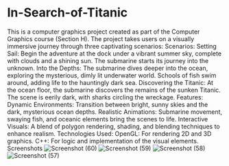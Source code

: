 # In-Search-of-Titanic
This is a computer graphics project created as part of the Computer Graphics course (Section H). The project takes users on a visually immersive journey through three captivating scenarios:
Scenarios:
Setting Sail:
Begin the adventure at the dock under a vibrant summer sky, complete with clouds and a shining sun. The submarine starts its journey into the unknown.
Into the Depths:
The submarine dives deeper into the ocean, exploring the mysterious, dimly lit underwater world. Schools of fish swim around, adding life to the hauntingly dark sea.
Discovering the Titanic:
At the ocean floor, the submarine discovers the remains of the sunken Titanic. The scene is eerily dark, with sharks circling the wreckage.
Features:
Dynamic Environments: Transition between bright, sunny skies and the dark, mysterious ocean depths.
Realistic Animations: Submarine movement, swaying fish, and oceanic elements bring the scenes to life.
Interactive Visuals: A blend of polygon rendering, shading, and blending techniques to enhance realism.
Technologies Used:
OpenGL: For rendering 2D and 3D graphics.
C++: For logic and implementation of the visual elements.
Screenshots
![Screenshot (60)](https://github.com/user-attachments/assets/f0a00afc-26aa-4354-bf14-e45632ec90a5)
![Screenshot (59)](https://github.com/user-attachments/assets/8a8c996d-37be-4f01-afc0-549b72706b28)
![Screenshot (58)](https://github.com/user-attachments/assets/a8b092b7-f0f7-4807-8d11-8e9fb511eeec)
![Screenshot (57)](https://github.com/user-attachments/assets/57a8b74b-5df7-4b48-8951-913e73aca4ab)

